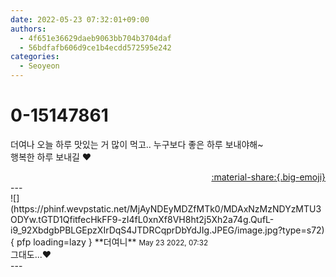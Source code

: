 ```yaml
---
date: 2022-05-23 07:32:01+09:00
authors:
  - 4f651e36629daeb9063bb704b3704daf
  - 56bdfafb606d9ce1b4ecdd572595e242
categories:
  - Seoyeon
---
```


# 0-15147861

<div class="post-container" markdown="1">
<div class="content-container md-sidebar__scrollwrap" markdown="1">

더여나 오늘 하루 맛있는 거 많이 먹고.. 누구보다 좋은 하루 보내야해~<br>행복한 하루 보내길 ❤️

</div>
</div>

<div style="text-align: right;" markdown="1">
<a href="https://weverse.io/fromis9/fanpost/0-15147861" style="text-align: right;">:material-share:{.big-emoji}</a>
</div>
---

<div class="comments-container md-sidebar__scrollwrap" markdown="1">
<div class="comment" markdown="1">
<div class='id-container' markdown="1">
![](https://phinf.wevpstatic.net/MjAyNDEyMDZfMTk0/MDAxNzMzNDYzMTU3ODYw.tGTD1QfitfecHkFF9-zI4fL0xnXf8VH8ht2j5Xh2a74g.QufL-i9_92XbdgbPBLGEpzXIrDqS4JTDRCqprDbYdJIg.JPEG/image.jpg?type=s72){ pfp loading=lazy }
**<span class="artist">더여니</span>** <small>May 23 2022, 07:32</small><br>
</div>
<div class='comment-body' markdown="1">
그대도...❤️
</div>
</div>
</div>
---
